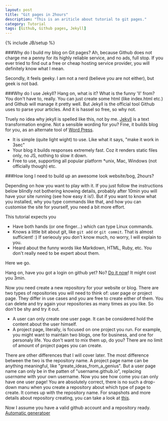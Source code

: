 ```yaml
---
layout: post
title: "Git pages in 2hours"
description: "This is an ariticle about tutorial to git pages."
category: Tutorial
tags: [Github, Github pages, Jekyll]
---
```

{% include JB/setup %}

###Why do I build my blog on Git pages?
Ah, because Github does not charge me a penny for its highly reliable service, and no ads, full stop. If you ever tried to find out a free or cheap hosting service provider, you will definitely know what I mean.

Secondly, it feels geeky. I am not a nerd (believe you are not either), but geek is not bad.

###Why do I use Jekyll? Hang on, what is it? What is the funny 'll' from?
You don't have to, really. You can just create some html (like index.html etc.) and Github will manage it pretty well. But Jekyll is the official tool Github uses to parse your articles. And it is hassel so free, so why not.

Truely no idea why jekyll is spelled like this, not by me. [Jekyll](http://jekyllrb.com/docs/home/) is a text transformation engine. Not a sensible wording for you? Fine, it builds blog for you, as an alternate tool of [Word Press](https://wordpress.org/).

 - It is simple (quite light wight) to use. Like what it says, "make it work in 3sec"
 - Your blog it builds responses extremely fast. Coz it renders static files only, no JS, nothing to slow it down.
 - Free to use, supporting all popular platform *unix, Mac, Windows (not officially though) etc.

###How long I need to build up an awesome look website/bog, 2hours?

Depending on how you want to play with it. If you just follow the instructions below blindly not bothering knowing details, probably after 10min you will have your site running (see how easy it is!). But if you want to know what you installed, why you type commands like that, and how you can customise the site for yourself, you need a bit more effort.

This tutorial expects you

 - Have both hands (or one finger...) which can type Linux commands.
 - Knows a little bit about git, like `git add` or `git commit`. That is almost sufficient! :) If serieouly you don't know much, no worry, I will explain to  you.
 - Heard about the funny words like Markdown, HTML, Ruby, etc. You don't really need to be expert about them.

Here we go.

Hang on, have you got a login on github yet? No? [Do it now](https://github.com/)! It might cost you 3min. 

Now you need create a new repository for your website or blog. There are two types of repositories you will need to think of: user page or project page. They differ in use cases and you are free to create either of them. You can delete and try again your repositories as many times as you like. So don't be shy and try it out.

 - A user can only create one user page. It can be considered hold the content about the user himself.
 - A project page, literally, is focused on one project you run. For example, you might want to maintain two blogs, one for business, and one for personaly life. You don't want to mix them up, do you? There are no limit of amount of project pages you can create.

There are other differences that I will cover later. The most difference between the two is the repository name. A project page name can be anything meaningful, like "greate_ideas_from_a_genius". But a user page name can only be in the patten of "username.github.io", replacing *username* with your own username. Now you see how come you can only have one user page! You are absolutely correct, there is no such a drop-down manu when you create a repository about which type of page to create. It comes up with the repository name. For snapshots and more details about repository creating, you can take a look at [this](http://www.thinkful.com/learn/a-guide-to-using-github-pages/). 

Now I assume you have a valid github account and a repository ready. [Automatic generatoer](https://help.github.com/articles/creating-pages-with-the-automatic-generator/)

























